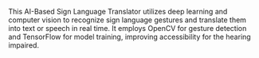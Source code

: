 This AI-Based Sign Language Translator utilizes deep learning and computer vision to recognize sign language gestures and translate them into text or speech in real time. It employs OpenCV for gesture detection and TensorFlow for model training, improving accessibility for the hearing impaired.
